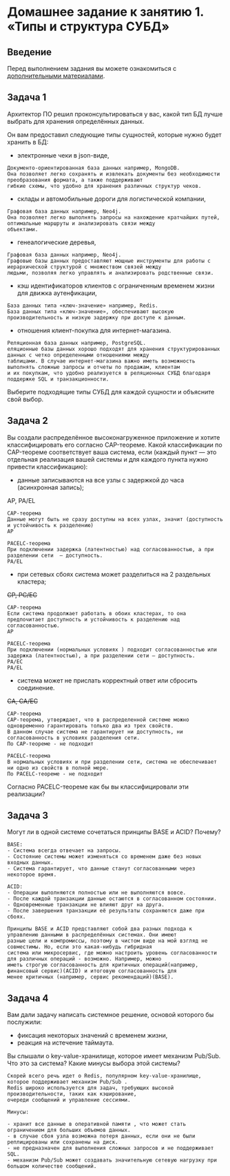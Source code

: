 # Домашнее задание к занятию 1. «Типы и структура СУБД»

## Введение

Перед выполнением задания вы можете ознакомиться с 
[дополнительными материалами](https://github.com/netology-code/virt-homeworks/tree/virt-11/additional).

## Задача 1

Архитектор ПО решил проконсультироваться у вас, какой тип БД 
лучше выбрать для хранения определённых данных.

Он вам предоставил следующие типы сущностей, которые нужно будет хранить в БД:

- электронные чеки в json-виде,
```
Документо-ориентированная база данных например, MongoDB.
Она позволяет легко сохранять и извлекать документы без необходимости преобразования формата, а также поддерживают 
гибкие схемы, что удобно для хранения различных структур чеков.
```
- склады и автомобильные дороги для логистической компании,
```
Графовая база данных например, Neo4j.
Она позволяет легко выполнять запросы на нахождение кратчайших путей, оптимальные маршруты и анализировать связи между
объектами.
```
- генеалогические деревья,
```
Графовая база данных например, Neo4j.
Графовые базы данных предоставляют мощные инструменты для работы с иерархической структурой с множеством связей между 
людьми, позволяя легко управлять и анализировать родственные связи.
```
- кэш идентификаторов клиентов с ограниченным временем жизни для движка аутенфикации,
```
База данных типа «ключ-значение» например, Redis.
База данных типа «ключ-значение», обеспечивают высокую производительность и низкую задержку при доступе к данным. 
```
- отношения клиент-покупка для интернет-магазина.
```
Реляционная база данных например, PostgreSQL.
еляционные базы данных хорошо подходят для хранения структурированных данных с четко определенными отношениями между 
таблицами. В случае интернет-магазина важно иметь возможность выполнять сложные запросы и отчеты по продажам, клиентам 
и их покупкам, что удобно реализуется в реляционных СУБД благодаря поддержке SQL и транзакционности.
```

Выберите подходящие типы СУБД для каждой сущности и объясните свой выбор.

## Задача 2

Вы создали распределённое высоконагруженное приложение и хотите классифицировать его согласно 
CAP-теореме. Какой классификации по CAP-теореме соответствует ваша система, если 
(каждый пункт — это отдельная реализация вашей системы и для каждого пункта нужно привести классификацию):

- данные записываются на все узлы с задержкой до часа (асинхронная запись);


AP, PA/EL
```
CAP-теорема
Данные могут быть не сразу доступны на всех узлах, значит (доступность и устойчивость к разделению) 
AP

PACELC-теорема
При подключении задержка (латентностью) над согласованностью, а при разделении сети  — доступность.
PA/EL

```
- при сетевых сбоях система может разделиться на 2 раздельных кластера;

~~CP, PC/EC~~
```
CAP-теорема
Если система продолжает работать в обоих кластерах, то она предпочитает доступность и устойчивость к разделению над 
согласованностью.
AP

PACELC-теорема
При подключении (нормальных условиях ) подходит согласованностью или задержка (латентностью), а при разделении сети — доступность.
PA/EC
PA/EL

```
- система может не прислать корректный ответ или сбросить соединение.

~~CA, CA/EC~~
```
CAP-теорема
CAP-теорема, утверждает, что в распределенной системе можно одновременно гарантировать только два из трех свойств.
В данном случае система не гарантирует ни доступность, ни согласованность в условиях разделения сети.
По CAP-теореме - не подходит 

PACELC-теорема
В нормальных условиях и при разделении сети, система не обеспечивает ни одно из свойств в полной мере.
По PACELC-теореме - не подходит
```

Согласно PACELC-теореме как бы вы классифицировали эти реализации?

## Задача 3

Могут ли в одной системе сочетаться принципы BASE и ACID? Почему?
```
BASE:
- Система всегда отвечает на запросы.
- Cостояние системы может изменяться со временем даже без новых входных данных.
- Система гарантирует, что данные станут согласованными через некоторое время.

ACID:
- Операции выполняются полностью или не выполняются вовсе.
- После каждой транзакции данные остаются в согласованном состоянии.
- Одновременные транзакции не влияют друг на друга.
- После завершения транзакции её результаты сохраняются даже при сбоях.

Принципы BASE и ACID представляют собой два разных подхода к управлению данными в распределённых системах. Они имеют 
разные цели и компромиссы, поэтому в чистом виде на мой взгляд не совместимы. Но, если это какая-нибудь гибридная 
система или микросервис, где можно настроить уровень согласованности для различных операций - возможно. Например, можно 
иметь строгую согласованность для критичных операций(например, финансовый сервис)(ACID) и итоговую согласованность для 
менее критичных (например, сервис рекомендаций)(BASE).

```
## Задача 4

Вам дали задачу написать системное решение, основой которого бы послужили:

- фиксация некоторых значений с временем жизни,
- реакция на истечение таймаута.

Вы слышали о key-value-хранилище, которое имеет механизм Pub/Sub. 
Что это за система? Какие минусы выбора этой системы?

```
Скорей всего речь идет о Redis, популярном key-value-хранилище, которое поддерживает механизм Pub/Sub . 
Redis широко используется для задач, требующих высокой производительности, таких как кэширование, 
очереди сообщений и управление сессиями.

Минусы:

- хранит все данные в оперативной памяти , что может стать ограничением для больших объемов данных. 
- в случае сбоя узла возможна потеря данных, если они не были реплицированы или сохранены на диск.
- не предназначен для выполнения сложных запросов и не поддерживает SQL. 
- механизм Pub/Sub может создавать значительную сетевую нагрузку при большом количестве сообщений. 
```

